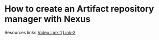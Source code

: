 # How to create an Artifact repository manager with Nexus

Resources links
[Video Link 1](https://www.youtube.com/watch?v=K6rR-gdsFc8) [Link-2](https://www.howtoforge.com/how-to-install-nexus-repository-manager-on-ubuntu-22-04)